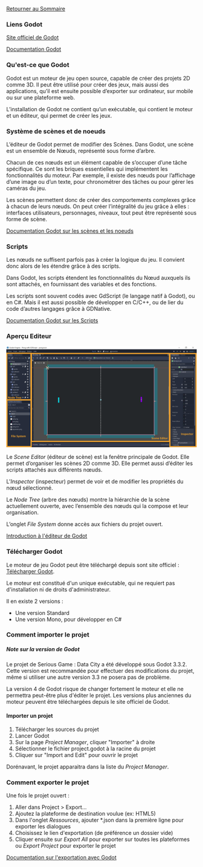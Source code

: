[Retourner au Sommaire]: ../README.md

[Retourner au Sommaire]

### Liens Godot

[Site officiel de Godot]: https://godotengine.org/
[Site officiel de Godot]

[Documentation Godot]: https://docs.godotengine.org/en/stable/index.html
[Documentation Godot]


### Qu'est-ce que Godot
Godot est un moteur de jeu open source, capable de créer des projets 2D comme 3D. Il peut être utilisé pour créer des jeux, mais aussi des applications, qu’il est ensuite possible d’exporter sur ordinateur, sur mobile ou sur une plateforme web.

L’installation de Godot ne contient qu’un exécutable, qui contient le moteur et un éditeur, qui permet de créer les jeux.


### Système de scènes et de noeuds
L’éditeur de Godot permet de modifier des Scènes.
Dans Godot, une scène est un ensemble de Nœuds, représenté sous forme d’arbre.

Chacun de ces nœuds est un élément capable de s’occuper d’une tâche spécifique. Ce sont les briques essentielles qui implémentent les fonctionnalités du moteur. Par exemple, il existe des nœuds pour l’affichage d’une image ou d’un texte, pour chronométrer des tâches ou pour gérer les caméras du jeu.

Les scènes permettent donc de créer des comportements complexes grâce à chacun de leurs nœuds. On peut créer l’intégralité du jeu grâce à elles : interfaces utilisateurs, personnages, niveaux, tout peut être représenté sous forme de scène.

[Documentation Godot sur les scènes et les noeuds]: https://docs.godotengine.org/en/stable/getting_started/step_by_step/scenes_and_nodes.html
[Documentation Godot sur les scènes et les noeuds]


### Scripts
Les nœuds ne suffisent parfois pas à créer la logique du jeu. Il convient donc alors de les étendre grâce à des scripts.

Dans Godot, les scripts étendent les fonctionnalités du Nœud auxquels ils sont attachés, en fournissant des variables et des fonctions.


Les scripts sont souvent codés avec GdScript (le langage natif à Godot), ou en C#.
Mais il est aussi possible de développer en C/C++, ou de lier du code d’autres langages grâce à GDNative.

[Documentation Godot sur les Scripts]: https://docs.godotengine.org/en/stable/getting_started/step_by_step/scripting.html
[Documentation Godot sur les Scripts]


### Aperçu Editeur

![](godot/godot_ui.png)

Le *Scene Editor* (éditeur de scène) est la fenêtre principale de Godot. Elle permet d’organiser les scènes 2D comme 3D. Elle permet aussi d’éditer les scripts attachés aux différents nœuds.

L’*Inspector* (inspecteur) permet de voir et de modifier les propriétés du nœud sélectionné.

Le *Node Tree* (arbre des nœuds) montre la hiérarchie de la scène actuellement ouverte, avec l’ensemble des nœuds qui la compose et leur organisation.

L’onglet *File System* donne accès aux fichiers du projet ouvert.


[Introduction à l'éditeur de Godot]: https://docs.godotengine.org/en/stable/getting_started/step_by_step/intro_to_the_editor_interface.html
[Introduction à l'éditeur de Godot]


### Télécharger Godot

[Télécharger Godot]: https://godotengine.org/download

Le moteur de jeu Godot peut être téléchargé depuis sont site officiel : [Télécharger Godot].

Le moteur est constitué d'un unique exécutable, qui ne requiert pas d'installation ni de droits d'administrateur.

Il en existe 2 versions :
- Une version Standard
- Une version Mono, pour développer en C#


### Comment importer le projet

##### Note sur la version de Godot
Le projet de Serious Game : Data City a été développé sous Godot 3.3.2.
Cette version est recommandée pour effectuer des modifications du projet, même si utiliser une autre version 3.3 ne posera pas de problème.

La version 4 de Godot risque de changer fortement le moteur et elle ne permettra peut-être plus d'éditer le projet.
Les versions plus anciennes du moteur peuvent être téléchargées depuis le site officiel de Godot.


#### Importer un projet
1. Télécharger les sources du projet
2. Lancer Godot
3. Sur la page *Project Manager*, cliquer "Importer" à droite
4. Sélectionner le fichier project.godot à la racine du projet
5. Cliquer sur "Import and Edit" pour ouvrir le projet

Dorénavant, le projet apparaitra dans la liste du *Project Manager*.


### Comment exporter le projet

Une fois le projet ouvert :
1. Aller dans Project > Export...
2. Ajoutez la plateforme de destination voulue (ex: HTML5)
3. Dans l'onglet *Ressources*, ajouter \*.json dans la première ligne pour exporter les dialogues
4. Choisissez le lien d'exportation (de préférence un dossier vide)
5. Cliquer ensuite sur *Export All* pour exporter sur toutes les plateformes ou *Export Project* pour exporter le projet


[Documentation sur l'exportation avec Godot]: https://docs.godotengine.org/en/stable/getting_started/workflow/export/index.html
[Documentation sur l'exportation avec Godot]

